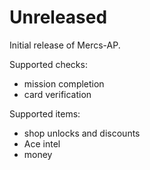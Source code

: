 # Unreleased

Initial release of Mercs-AP.

Supported checks:
- mission completion
- card verification

Supported items:
- shop unlocks and discounts
- Ace intel
- money

